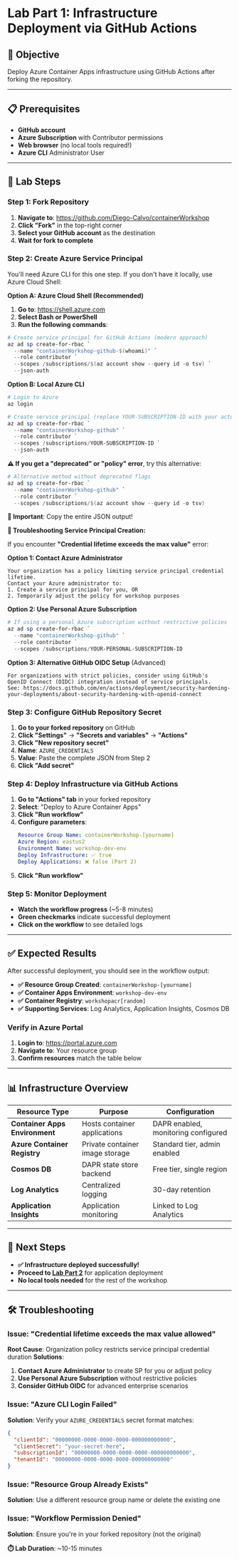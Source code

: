 # Lab Part 1: Infrastructure Deployment via GitHub Actions

## 🎯 **Objective**
Deploy Azure Container Apps infrastructure using GitHub Actions after forking the repository.

---

## 📋 **Prerequisites** 
- **GitHub account**
- **Azure Subscription** with Contributor permissions
- **Web browser** (no local tools required!)
- **Azure CLI** Administrator User
---

## 🚀 **Lab Steps**

### **Step 1: Fork Repository**
1. **Navigate to**: https://github.com/Diego-Calvo/containerWorkshop
2. **Click "Fork"** in the top-right corner
3. **Select your GitHub account** as the destination
4. **Wait for fork to complete**

### **Step 2: Create Azure Service Principal**
You'll need Azure CLI for this one step. If you don't have it locally, use Azure Cloud Shell:

**Option A: Azure Cloud Shell (Recommended)**
1. **Go to**: https://shell.azure.com
2. **Select Bash or PowerShell**
3. **Run the following commands**:

```powershell
# Create service principal for GitHub Actions (modern approach)
az ad sp create-for-rbac `
  --name "containerWorkshop-github-$(whoami)" `
  --role contributor `
  --scopes /subscriptions/$(az account show --query id -o tsv) `
  --json-auth
```

**Option B: Local Azure CLI**
```powershell
# Login to Azure
az login

# Create service principal (replace YOUR-SUBSCRIPTION-ID with your actual subscription ID)
az ad sp create-for-rbac `
  --name "containerWorkshop-github" `
  --role contributor `
  --scopes /subscriptions/YOUR-SUBSCRIPTION-ID `
  --json-auth
```

**⚠️ If you get a "deprecated" or "policy" error**, try this alternative:
```powershell
# Alternative method without deprecated flags
az ad sp create-for-rbac `
  --name "containerWorkshop-github" `
  --role contributor `
  --scopes /subscriptions/$(az account show --query id -o tsv)
```

**📝 Important**: Copy the entire JSON output!

**🚨 Troubleshooting Service Principal Creation:**

If you encounter **"Credential lifetime exceeds the max value"** error:

**Option 1: Contact Azure Administrator**
```text
Your organization has a policy limiting service principal credential lifetime.
Contact your Azure administrator to:
1. Create a service principal for you, OR
2. Temporarily adjust the policy for workshop purposes
```

**Option 2: Use Personal Azure Subscription**
```powershell
# If using a personal Azure subscription without restrictive policies
az ad sp create-for-rbac `
  --name "containerWorkshop-github" `
  --role contributor `
  --scopes /subscriptions/YOUR-PERSONAL-SUBSCRIPTION-ID
```

**Option 3: Alternative GitHub OIDC Setup** (Advanced)
```text
For organizations with strict policies, consider using GitHub's 
OpenID Connect (OIDC) integration instead of service principals.
See: https://docs.github.com/en/actions/deployment/security-hardening-your-deployments/about-security-hardening-with-openid-connect
```

### **Step 3: Configure GitHub Repository Secret**
1. **Go to your forked repository** on GitHub
2. **Click "Settings"** → **"Secrets and variables"** → **"Actions"**
3. **Click "New repository secret"**
4. **Name**: `AZURE_CREDENTIALS`
5. **Value**: Paste the complete JSON from Step 2
6. **Click "Add secret"**

### **Step 4: Deploy Infrastructure via GitHub Actions**
1. **Go to "Actions" tab** in your forked repository
2. **Select**: "Deploy to Azure Container Apps"
3. **Click "Run workflow"**
4. **Configure parameters**:
   ```yaml
   Resource Group Name: containerWorkshop-[yourname]
   Azure Region: eastus2
   Environment Name: workshop-dev-env
   Deploy Infrastructure: ✅ true
   Deploy Applications: ❌ false (Part 2)
   ```
5. **Click "Run workflow"**

### **Step 5: Monitor Deployment**
- **Watch the workflow progress** (~5-8 minutes)
- **Green checkmarks** indicate successful deployment
- **Click on the workflow** to see detailed logs

---

## ✅ **Expected Results**

After successful deployment, you should see in the workflow output:
- **✅ Resource Group Created**: `containerWorkshop-[yourname]`
- **✅ Container Apps Environment**: `workshop-dev-env`  
- **✅ Container Registry**: `workshopacr[random]`
- **✅ Supporting Services**: Log Analytics, Application Insights, Cosmos DB

### **Verify in Azure Portal**
1. **Login to**: https://portal.azure.com
2. **Navigate to**: Your resource group
3. **Confirm resources** match the table below

---

## 📊 **Infrastructure Overview**

| Resource Type | Purpose | Configuration |
|---------------|---------|---------------|
| **Container Apps Environment** | Hosts container applications | DAPR enabled, monitoring configured |
| **Azure Container Registry** | Private container image storage | Standard tier, admin enabled |
| **Cosmos DB** | DAPR state store backend | Free tier, single region |
| **Log Analytics** | Centralized logging | 30-day retention |
| **Application Insights** | Application monitoring | Linked to Log Analytics |

---

## 🎯 **Next Steps**
- **✅ Infrastructure deployed successfully!**
- **Proceed to [Lab Part 2](./lab_part2.md)** for application deployment
- **No local tools needed** for the rest of the workshop

---

## 🛠️ **Troubleshooting**

### **Issue**: "Credential lifetime exceeds the max value allowed"
**Root Cause**: Organization policy restricts service principal credential duration
**Solutions**:
1. **Contact Azure Administrator** to create SP for you or adjust policy
2. **Use Personal Azure Subscription** without restrictive policies
3. **Consider GitHub OIDC** for advanced enterprise scenarios

### **Issue**: "Azure CLI Login Failed"
**Solution**: Verify your `AZURE_CREDENTIALS` secret format matches:
```json
{
  "clientId": "00000000-0000-0000-0000-000000000000",
  "clientSecret": "your-secret-here",
  "subscriptionId": "00000000-0000-0000-0000-000000000000",
  "tenantId": "00000000-0000-0000-0000-000000000000"
}
```

### **Issue**: "Resource Group Already Exists"
**Solution**: Use a different resource group name or delete the existing one

### **Issue**: "Workflow Permission Denied"
**Solution**: Ensure you're in your forked repository (not the original)

**⏱️ Lab Duration**: ~10-15 minutes
